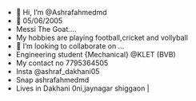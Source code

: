 - 👋 Hi, I’m @Ashrafahmedmd
- 👀 05/06/2005
- Messi The Goat....
- My hobbies are playing football,cricket and vollyball 
- 💞️ I’m looking to collaborate on ...
- Engineering student {Mechanical} @KLET    (BVB)
- My contact no 7795364505 
- Insta @ashraf_dakhani05
- Snap ashrafahmedmd
- Lives in Dakhani 0ni,jaynagar shiggaon |  
<!---
Ashrafahmedmd/Ashrafahmedmd is a ✨ special ✨ repository because its `README.md` (this file) appears on your GitHub profile.
You can click the Preview link to take a look at your changes.
--->
